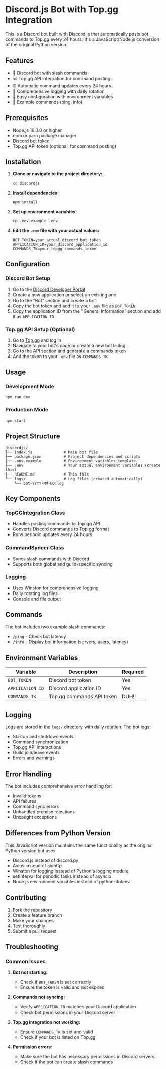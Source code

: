 # Discord.js Bot with Top.gg Integration

This is a Discord bot built with Discord.js that automatically posts bot commands to Top.gg every 24 hours. It's a JavaScript/Node.js conversion of the original Python version.

## Features

- 🤖 Discord bot with slash commands
- 📊 Top.gg API integration for command posting
- ⏰ Automatic command updates every 24 hours
- 📝 Comprehensive logging with daily rotation
- 🔧 Easy configuration with environment variables
- 🚀 Example commands (ping, info)

## Prerequisites

- Node.js 16.0.0 or higher
- npm or yarn package manager
- Discord bot token
- Top.gg API token (optional, for command posting)

## Installation

1. **Clone or navigate to the project directory:**
   ```bash
   cd discordjs
   ```

2. **Install dependencies:**
   ```bash
   npm install
   ```

3. **Set up environment variables:**
   ```bash
   cp .env.example .env
   ```

4. **Edit the `.env` file with your actual values:**
   ```env
   BOT_TOKEN=your_actual_discord_bot_token
   APPLICATION_ID=your_discord_application_id
   COMMANDS_TK=your_topgg_commands_token
   ```

## Configuration

### Discord Bot Setup

1. Go to the [Discord Developer Portal](https://discord.com/developers/applications)
2. Create a new application or select an existing one
3. Go to the "Bot" section and create a bot
4. Copy the bot token and add it to your `.env` file as `BOT_TOKEN`
5. Copy the application ID from the "General Information" section and add it as `APPLICATION_ID`

### Top.gg API Setup (Optional)

1. Go to [Top.gg](https://top.gg/) and log in
2. Navigate to your bot's page or create a new bot listing
3. Go to the API section and generate a commands token
4. Add the token to your `.env` file as `COMMANDS_TK`

## Usage

### Development Mode
```bash
npm run dev
```

### Production Mode
```bash
npm start
```

## Project Structure

```
discordjs/
├── index.js              # Main bot file
├── package.json          # Project dependencies and scripts
├── .env.example          # Environment variables template
├── .env                  # Your actual environment variables (create this)
├── README.md             # This file
└── logs/                 # Log files (created automatically)
    └── bot-YYYY-MM-DD.log
```

## Key Components

### TopGGIntegration Class
- Handles posting commands to Top.gg API
- Converts Discord commands to Top.gg format
- Runs periodic updates every 24 hours

### CommandSyncer Class
- Syncs slash commands with Discord
- Supports both global and guild-specific syncing

### Logging
- Uses Winston for comprehensive logging
- Daily rotating log files
- Console and file output

## Commands

The bot includes two example slash commands:

- `/ping` - Check bot latency
- `/info` - Display bot information (servers, users, latency)

## Environment Variables

| Variable | Description | Required |
|----------|-------------|----------|
| `BOT_TOKEN` | Discord bot token | Yes |
| `APPLICATION_ID` | Discord application ID | Yes |
| `COMMANDS_TK` | Top.gg commands API token | DUH!! |

## Logging

Logs are stored in the `logs/` directory with daily rotation. The bot logs:
- Startup and shutdown events
- Command synchronization
- Top.gg API interactions
- Guild join/leave events
- Errors and warnings

## Error Handling

The bot includes comprehensive error handling for:
- Invalid tokens
- API failures
- Command sync errors
- Unhandled promise rejections
- Uncaught exceptions

## Differences from Python Version

This JavaScript version maintains the same functionality as the original Python version but uses:
- Discord.js instead of discord.py
- Axios instead of aiohttp
- Winston for logging instead of Python's logging module
- setInterval for periodic tasks instead of asyncio
- Node.js environment variables instead of python-dotenv

## Contributing

1. Fork the repository
2. Create a feature branch
3. Make your changes
4. Test thoroughly
5. Submit a pull request


## Troubleshooting

### Common Issues

1. **Bot not starting:**
   - Check if `BOT_TOKEN` is set correctly
   - Ensure the token is valid and not expired

2. **Commands not syncing:**
   - Verify `APPLICATION_ID` matches your Discord application
   - Check bot permissions in your Discord server

3. **Top.gg integration not working:**
   - Ensure `COMMANDS_TK` is set and valid
   - Check if your bot is listed on Top.gg

4. **Permission errors:**
   - Make sure the bot has necessary permissions in Discord servers
   - Check if the bot can create slash commands
